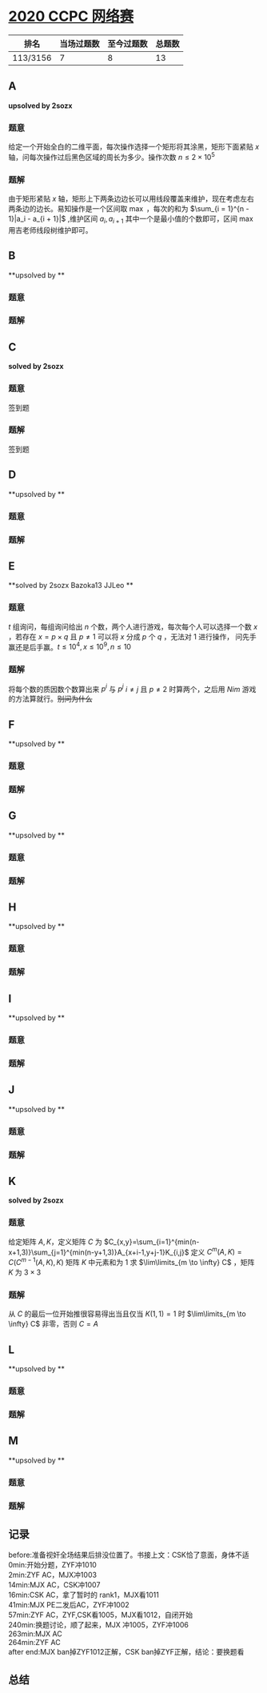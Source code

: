 # [2020 CCPC 网络赛](http://acm.hdu.edu.cn/contests/contest_show.php?cid=909)

| 排名     | 当场过题数 | 至今过题数 | 总题数 |
| -------- | ---------- | ---------- | ------ |
| 113/3156 | 7          | 8          | 13     |

## **A**

**upsolved by 2sozx**

### 题意

给定一个开始全白的二维平面，每次操作选择一个矩形将其涂黑，矩形下面紧贴 $x$ 轴，问每次操作过后黑色区域的周长为多少。操作次数 $n \le 2 \times 10^5$

### 题解

由于矩形紧贴 $x$ 轴，矩形上下两条边边长可以用线段覆盖来维护，现在考虑左右两条边的边长。易知操作是一个区间取 $\max$ ，每次的和为 $\sum_{i = 1}^{n - 1}|a_i - a_{i + 1}|$ ,维护区间 $a_i,a_{i + 1}$ 其中一个是最小值的个数即可，区间 $\max$ 用吉老师线段树维护即可。

## **B**

**upsolved by **

### 题意



### 题解



## **C**

**solved by 2sozx**

### 题意

签到题

### 题解

签到题

## **D**

**upsolved by **

### 题意



### 题解



## **E**

**solved by 2sozx Bazoka13 JJLeo **

### 题意

$t$ 组询问，每组询问给出 $n$ 个数，两个人进行游戏，每次每个人可以选择一个数 $x$ ，若存在 $x = p \times q$ 且 $p \not = 1$ 可以将 $x$ 分成 $p$ 个 $q$ ，无法对 $1$ 进行操作， 问先手赢还是后手赢。$t \le 10^4, x\le 10^9, n\le 10$

### 题解

将每个数的质因数个数算出来 $p^i$ 与 $p^j$ $i \not = j$ 且 $p \not = 2$ 时算两个，之后用 $Nim$ 游戏的方法算就行。<del>别问为什么</del>

## **F**

**upsolved by **

### 题意



### 题解



## **G**

**upsolved by **

### 题意



### 题解



## **H**

**upsolved by **

### 题意



### 题解



## **I**

**upsolved by **

### 题意



### 题解



## **J**

**upsolved by **

### 题意



### 题解



## **K**

**solved by 2sozx**

### 题意

给定矩阵 $A,K$，定义矩阵 $C$ 为 $C_{x,y}=\sum_{i=1}^{min(n-x+1,3)}\sum_{j=1}^{min(n-y+1,3)}A_{x+i-1,y+j-1}K_{i,j}$ 定义 $C^{m}(A,K)=C(C^{m-1}(A,K),K)$ 矩阵 $K$ 中元素和为 $1$ 求 $\lim\limits_{m \to \infty} C$ ，矩阵 $K$ 为 $3\times 3$

### 题解

从 $C$ 的最后一位开始推很容易得出当且仅当 $K(1,1) = 1$ 时 $\lim\limits_{m \to \infty} C$ 非零，否则 $C = A$

## **L**

**upsolved by **

### 题意



### 题解



## **M**

**upsolved by **

### 题意



### 题解

## **记录**

before:准备视奸全场结果后排没位置了。书接上文：CSK恰了意面，身体不适<br>
0min:开始分题，ZYF冲1010<br>
2min:ZYF AC，MJX冲1003<br>
14min:MJX AC，CSK冲1007<br>
16min:CSK AC，拿了暂时的 rank1，MJX看1011<br>
41min:MJX PE二发后AC，ZYF冲1002<br>
57min:ZYF AC，ZYF,CSK看1005，MJX看1012，自闭开始<br>
240min:换题讨论，顺了起来，MJX 冲1005，ZYF冲1006<br>
263min:MJX AC<br>
264min:ZYF AC<br>
after end:MJX ban掉ZYF1012正解，CSK ban掉ZYF正解，结论：要换题看

## **总结**

